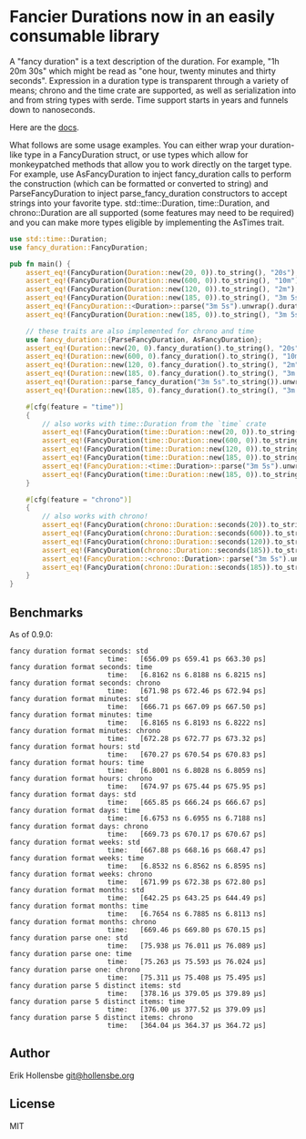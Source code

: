 # Fancier Durations now in an easily consumable library

A "fancy duration" is a text description of the duration. For example, "1h 20m 30s" which might be read as "one hour, twenty minutes and thirty seconds". Expression in a duration type is transparent through a variety of means; chrono and the time crate are supported, as well as serialization into and from string types with serde. Time support starts in years and funnels down to nanoseconds.

Here are the [docs](https://docs.rs/fancy_duration).

What follows are some usage examples. You can either wrap your duration-like type in a FancyDuration struct, or use types which allow for monkeypatched methods that allow you to work directly on the target type. For example, use AsFancyDuration to inject fancy_duration calls to perform the construction (which can be formatted or converted to string) and ParseFancyDuration to inject parse_fancy_duration constructors to accept strings into your favorite type. std::time::Duration, time::Duration, and chrono::Duration are all supported (some features may need to be required) and you can make more types eligible by implementing the AsTimes trait.

```rust
use std::time::Duration;
use fancy_duration::FancyDuration;

pub fn main() {
    assert_eq!(FancyDuration(Duration::new(20, 0)).to_string(), "20s");
    assert_eq!(FancyDuration(Duration::new(600, 0)).to_string(), "10m");
    assert_eq!(FancyDuration(Duration::new(120, 0)).to_string(), "2m");
    assert_eq!(FancyDuration(Duration::new(185, 0)).to_string(), "3m 5s");
    assert_eq!(FancyDuration::<Duration>::parse("3m 5s").unwrap().duration(), Duration::new(185, 0));
    assert_eq!(FancyDuration(Duration::new(185, 0)).to_string(), "3m 5s");

    // these traits are also implemented for chrono and time
    use fancy_duration::{ParseFancyDuration, AsFancyDuration};
    assert_eq!(Duration::new(20, 0).fancy_duration().to_string(), "20s");
    assert_eq!(Duration::new(600, 0).fancy_duration().to_string(), "10m");
    assert_eq!(Duration::new(120, 0).fancy_duration().to_string(), "2m");
    assert_eq!(Duration::new(185, 0).fancy_duration().to_string(), "3m 5s");
    assert_eq!(Duration::parse_fancy_duration("3m 5s".to_string()).unwrap(), Duration::new(185, 0));
    assert_eq!(Duration::new(185, 0).fancy_duration().to_string(), "3m 5s");

    #[cfg(feature = "time")]
    {
        // also works with time::Duration from the `time` crate
        assert_eq!(FancyDuration(time::Duration::new(20, 0)).to_string(), "20s");
        assert_eq!(FancyDuration(time::Duration::new(600, 0)).to_string(), "10m");
        assert_eq!(FancyDuration(time::Duration::new(120, 0)).to_string(), "2m");
        assert_eq!(FancyDuration(time::Duration::new(185, 0)).to_string(), "3m 5s");
        assert_eq!(FancyDuration::<time::Duration>::parse("3m 5s").unwrap().duration(), time::Duration::new(185, 0));
        assert_eq!(FancyDuration(time::Duration::new(185, 0)).to_string(), "3m 5s");
    }

    #[cfg(feature = "chrono")]
    {
        // also works with chrono!
        assert_eq!(FancyDuration(chrono::Duration::seconds(20)).to_string(), "20s");
        assert_eq!(FancyDuration(chrono::Duration::seconds(600)).to_string(), "10m");
        assert_eq!(FancyDuration(chrono::Duration::seconds(120)).to_string(), "2m");
        assert_eq!(FancyDuration(chrono::Duration::seconds(185)).to_string(), "3m 5s");
        assert_eq!(FancyDuration::<chrono::Duration>::parse("3m 5s").unwrap().duration(), chrono::Duration::seconds(185));
        assert_eq!(FancyDuration(chrono::Duration::seconds(185)).to_string(), "3m 5s");
    }
}
```

## Benchmarks

As of 0.9.0:

```
fancy duration format seconds: std
                        time:   [656.09 ps 659.41 ps 663.30 ps]
fancy duration format seconds: time
                        time:   [6.8162 ns 6.8188 ns 6.8215 ns]
fancy duration format seconds: chrono
                        time:   [671.98 ps 672.46 ps 672.94 ps]
fancy duration format minutes: std
                        time:   [666.71 ps 667.09 ps 667.50 ps]
fancy duration format minutes: time
                        time:   [6.8165 ns 6.8193 ns 6.8222 ns]
fancy duration format minutes: chrono
                        time:   [672.28 ps 672.77 ps 673.32 ps]
fancy duration format hours: std
                        time:   [670.27 ps 670.54 ps 670.83 ps]
fancy duration format hours: time
                        time:   [6.8001 ns 6.8028 ns 6.8059 ns]
fancy duration format hours: chrono
                        time:   [674.97 ps 675.44 ps 675.95 ps]
fancy duration format days: std
                        time:   [665.85 ps 666.24 ps 666.67 ps]
fancy duration format days: time
                        time:   [6.6753 ns 6.6955 ns 6.7188 ns]
fancy duration format days: chrono
                        time:   [669.73 ps 670.17 ps 670.67 ps]
fancy duration format weeks: std
                        time:   [667.88 ps 668.16 ps 668.47 ps]
fancy duration format weeks: time
                        time:   [6.8532 ns 6.8562 ns 6.8595 ns]
fancy duration format weeks: chrono
                        time:   [671.99 ps 672.38 ps 672.80 ps]
fancy duration format months: std
                        time:   [642.25 ps 643.25 ps 644.49 ps]
fancy duration format months: time
                        time:   [6.7654 ns 6.7885 ns 6.8113 ns]
fancy duration format months: chrono
                        time:   [669.46 ps 669.80 ps 670.15 ps]
fancy duration parse one: std
                        time:   [75.938 µs 76.011 µs 76.089 µs]
fancy duration parse one: time
                        time:   [75.263 µs 75.593 µs 76.024 µs]
fancy duration parse one: chrono
                        time:   [75.311 µs 75.408 µs 75.495 µs]
fancy duration parse 5 distinct items: std
                        time:   [378.16 µs 379.05 µs 379.89 µs]
fancy duration parse 5 distinct items: time
                        time:   [376.00 µs 377.52 µs 379.09 µs]
fancy duration parse 5 distinct items: chrono
                        time:   [364.04 µs 364.37 µs 364.72 µs]
```

## Author

Erik Hollensbe <git@hollensbe.org>

## License

MIT
